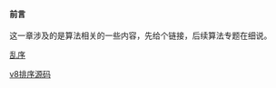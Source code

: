 #### 前言

这一章涉及的是算法相关的一些内容，先给个链接，后续算法专题在细说。

[乱序](https://github.com/mqyqingfeng/Blog/issues/51)

[v8排序源码](https://github.com/mqyqingfeng/Blog/issues/52)

